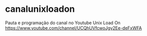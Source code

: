 # canalunixloadon
Pauta e programação do canal no Youtube Unix Load On https://www.youtube.com/channel/UCQhUVfcwoJgy2Ee-deFxWFA

